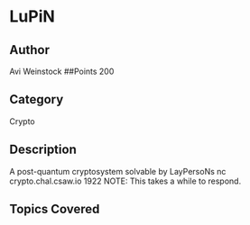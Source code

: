 # LuPiN
## Author
Avi Weinstock
##Points
200
## Category
Crypto
## Description
A post-quantum cryptosystem solvable by LayPersoNs
nc crypto.chal.csaw.io 1922
NOTE: This takes a while to respond.
## Topics Covered

